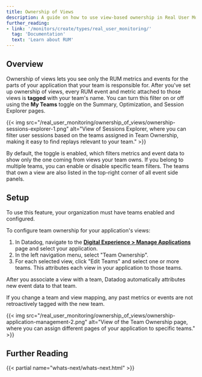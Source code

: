 ```yaml
---
title: Ownership of Views
description: A guide on how to use view-based ownership in Real User Monitoring to filter event data for views your team owns.
further_reading:
- link: '/monitors/create/types/real_user_monitoring/'
  tag: 'Documentation'
  text: 'Learn about RUM'
---
```


## Overview

Ownership of views lets you see only the RUM metrics and events for the parts of your application that your team is responsible for. After you've set up ownership of views, every RUM event and metric attached to those views is **tagged** with your team's name. You can turn this filter on or off using the **My Teams** toggle on the Summary, Optimization, and Session Explorer pages.

{{< img src="/real_user_monitoring/ownership_of_views/ownership-sessions-explorer-1.png" alt="View of Sessions Explorer, where you can filter user sessions based on the teams assigned in Team Ownership, making it easy to find replays relevant to your team." >}}

By default, the toggle is enabled, which filters metrics and event data to show only the one coming from views your team owns. If you belong to multiple teams, you can enable or disable specific team filters. The teams that own a view are also listed in the top-right corner of all event side panels.

## Setup

<div class="alert alert-info">To use this feature, your organization must have teams enabled and configured. </div>

To configure team ownership for your application's views:

1. In Datadog, navigate to the [**Digital Experience > Manage Applications**][1] page and select your application.
2. In the left navigation menu, select "Team Ownership".
3. For each selected view, click "Edit Teams" and select one or more teams. This attributes each view in your application to those teams.

After you associate a view with a team, Datadog automatically attributes new event data to that team.

<div class="alert alert-warning">If you change a team and view mapping, any past metrics or events are not retroactively tagged with the new team.</div>

{{< img src="/real_user_monitoring/ownership_of_views/ownership-application-management-2.png" alt="View of the Team Ownership page, where you can assign different pages of your application to specific teams." >}}

## Further Reading

{{< partial name="whats-next/whats-next.html" >}}

[1]: https://app.datadoghq.com/rum/list
